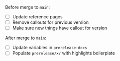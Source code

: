 Before merge to `main`:

- [ ] Update reference pages
- [ ] Remove callouts for previous version
- [ ] Make sure new things have callout for version

After merge to `main`:

- [ ] Update variables in `prerelease-docs`
- [ ] Populate `prerelease/x/` with highlights boilerplate

